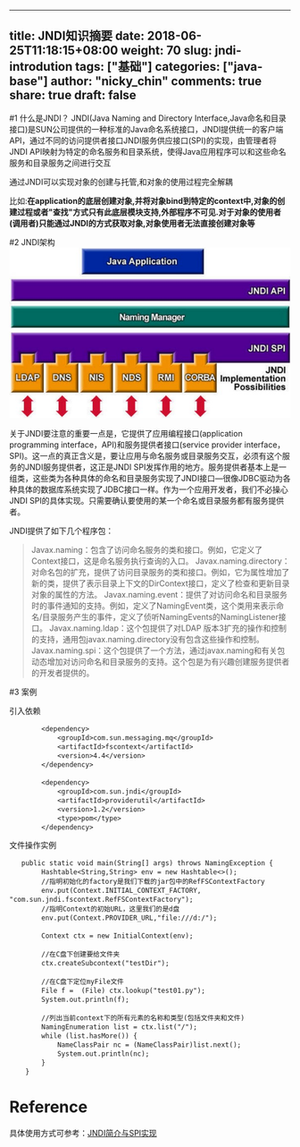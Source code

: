 

---
title: JNDI知识摘要
date: 2018-06-25T11:18:15+08:00
weight: 70
slug: jndi-introdution
tags: ["基础"]
categories: ["java-base"]
author: "nicky_chin"
comments: true
share: true
draft: false
---



#1  什么是JNDI？
JNDI(Java Naming and Directory Interface,Java命名和目录接口)是SUN公司提供的一种标准的Java命名系统接口，JNDI提供统一的客户端API，通过不同的访问提供者接口JNDI服务供应接口(SPI)的实现，由管理者将JNDI API映射为特定的命名服务和目录系统，使得Java应用程序可以和这些命名服务和目录服务之间进行交互

通过JNDI可以实现对象的创建与托管,和对象的使用过程完全解耦

 比如:**在application的底层创建对象,并将对象bind到特定的context中,对象的创建过程或者"查找"方式只有此底层模块支持,外部程序不可见.对于对象的使用者(调用者)只能通过JNDI的方式获取对象,对象使用者无法直接创建对象等**

#2 JNDI架构
![架构](https://raw.githubusercontent.com/nicky-chen/pic_store/master/20190510095340.png)

关于JNDI要注意的重要一点是，它提供了应用编程接口(application programming interface，API)和服务提供者接口(service provider interface，SPI)。这一点的真正含义是，要让应用与命名服务或目录服务交互，必须有这个服务的JNDI服务提供者，这正是JNDI SPI发挥作用的地方。服务提供者基本上是一组类，这些类为各种具体的命名和目录服务实现了JNDI接口—很像JDBC驱动为各种具体的数据库系统实现了JDBC接口一样。作为一个应用开发者，我们不必操心JNDI SPI的具体实现。只需要确认要使用的某一个命名或目录服务都有服务提供者。

JNDI提供了如下几个程序包：
>Javax.naming：包含了访问命名服务的类和接口。例如，它定义了Context接口，这是命名服务执行查询的入口。
Javax.naming.directory：对命名包的扩充，提供了访问目录服务的类和接口。例如，它为属性增加了新的类，提供了表示目录上下文的DirContext接口，定义了检查和更新目录对象的属性的方法。
Javax.naming.event：提供了对访问命名和目录服务时的事件通知的支持。例如，定义了NamingEvent类，这个类用来表示命名/目录服务产生的事件，定义了侦听NamingEvents的NamingListener接口。
Javax.naming.ldap：这个包提供了对LDAP 版本3扩充的操作和控制的支持，通用包javax.naming.directory没有包含这些操作和控制。
Javax.naming.spi：这个包提供了一个方法，通过javax.naming和有关包动态增加对访问命名和目录服务的支持。这个包是为有兴趣创建服务提供者的开发者提供的。

#3 案例

引入依赖
```
        <dependency>
            <groupId>com.sun.messaging.mq</groupId>
            <artifactId>fscontext</artifactId>
            <version>4.4</version>
        </dependency>

        <dependency>
            <groupId>com.sun.jndi</groupId>
            <artifactId>providerutil</artifactId>
            <version>1.2</version>
            <type>pom</type>
        </dependency>
```
文件操作实例
```
   public static void main(String[] args) throws NamingException {
        Hashtable<String,String> env = new Hashtable<>();
        //指明初始化的factory是我们下载的jar包中的RefFSContextFactory
        env.put(Context.INITIAL_CONTEXT_FACTORY, "com.sun.jndi.fscontext.RefFSContextFactory");
        //指明Context的初始URL，这里我们的是d盘
        env.put(Context.PROVIDER_URL,"file:///d:/");

        Context ctx = new InitialContext(env);

        //在C盘下创建要给文件夹
        ctx.createSubcontext("testDir");

        //在C盘下定位myFile文件
        File f =  (File) ctx.lookup("test01.py");
        System.out.println(f);

        //列出当前context下的所有元素的名称和类型(包括文件夹和文件)
        NamingEnumeration list = ctx.list("/");
        while (list.hasMore()) {
            NameClassPair nc = (NameClassPair)list.next();
            System.out.println(nc);
        }
    }
```

# Reference
具体使用方式可参考：[JNDI简介与SPI实现](http://shift-alt-ctrl.iteye.com/blog/1971329)
